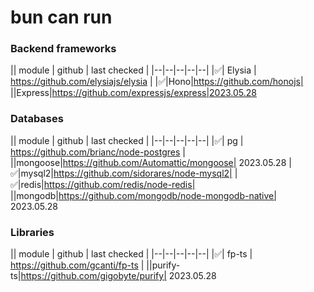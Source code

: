 
# bun can run

### Backend frameworks
|| module | github | last checked |
|--|--|--|--|--|
|✅| Elysia | https://github.com/elysiajs/elysia |
|✅|Hono|https://github.com/honojs|
||Express|https://github.com/expressjs/express|2023.05.28

### Databases

|| module |  github | last checked |
|--|--|--|--|--|
|✅| pg | https://github.com/brianc/node-postgres |
||mongoose|https://github.com/Automattic/mongoose| 2023.05.28
|✅|mysql2|https://github.com/sidorares/node-mysql2|
|✅|redis|https://github.com/redis/node-redis|
||mongodb|https://github.com/mongodb/node-mongodb-native| 2023.05.28

### Libraries
|| module |  github | last checked |
|--|--|--|--|--|
|✅| fp-ts | https://github.com/gcanti/fp-ts |
||purify-ts|https://github.com/gigobyte/purify| 2023.05.28


